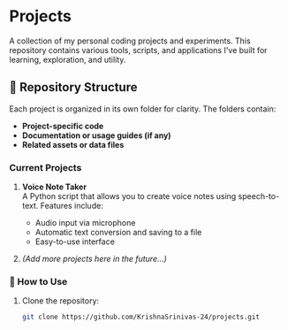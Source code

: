 # Projects

A collection of my personal coding projects and experiments. This repository contains various tools, scripts, and applications I've built for learning, exploration, and utility.

## 📂 Repository Structure
Each project is organized in its own folder for clarity. The folders contain:
- **Project-specific code**
- **Documentation or usage guides (if any)**
- **Related assets or data files**

### Current Projects
1. **Voice Note Taker**  
   A Python script that allows you to create voice notes using speech-to-text. Features include:
   - Audio input via microphone
   - Automatic text conversion and saving to a file
   - Easy-to-use interface

2. *(Add more projects here in the future...)*

### 🚀 How to Use
1. Clone the repository:
   ```bash
   git clone https://github.com/KrishnaSrinivas-24/projects.git
